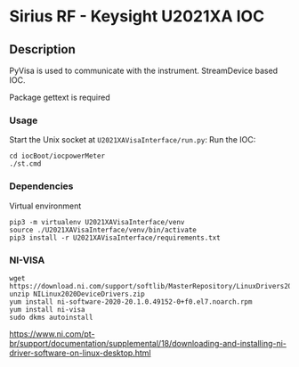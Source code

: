 # Sirius RF - Keysight U2021XA IOC

## Description

PyVisa is used to communicate with the instrument.
StreamDevice based IOC.

Package gettext is required

### Usage

Start the Unix socket at `U2021XAVisaInterface/run.py`:
Run the IOC:
```
cd iocBoot/iocpowerMeter
./st.cmd
```

### Dependencies
Virtual environment
```
pip3 -m virtualenv U2021XAVisaInterface/venv
source ./U2021XAVisaInterface/venv/bin/activate
pip3 install -r U2021XAVisaInterface/requirements.txt
```

### NI-VISA

```command
wget https://download.ni.com/support/softlib/MasterRepository/LinuxDrivers2020/NILinux2020DeviceDrivers.zip
unzip NILinux2020DeviceDrivers.zip
yum install ni-software-2020-20.1.0.49152-0+f0.el7.noarch.rpm
yum install ni-visa
sudo dkms autoinstall
```

https://www.ni.com/pt-br/support/documentation/supplemental/18/downloading-and-installing-ni-driver-software-on-linux-desktop.html
